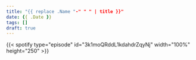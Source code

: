 ```yaml
---
title: "{{ replace .Name "-" " " | title }}"
date: {{ .Date }}
tags: []
draft: true
---
```


{{< spotify type="episode" id="3k1moQRddL1kdahdrZqyNj" width="100%" height="250" >}}

